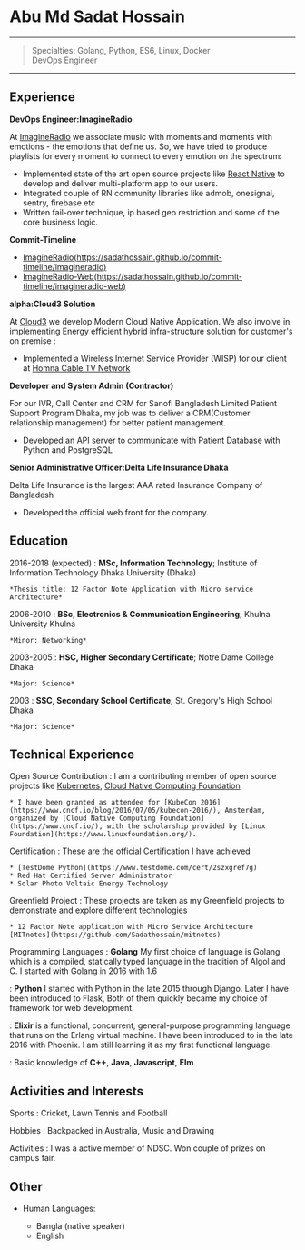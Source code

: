 Abu Md Sadat Hossain
====================

----

>  Specialties: Golang, Python, ES6, Linux, Docker\
>  DevOps Engineer

---

Experience
----------

**DevOps Engineer:ImagineRadio**

At [ImagineRadio](http://imagineradio.io/) we associate music with moments and moments with emotions - the emotions that define us. So, we have tried to produce playlists for every moment to connect to every emotion on the spectrum:

* Implemented state of the art open source projects like [React Native](https://reactnative.dev/) to develop and deliver multi-platform app to our users.
* Integrated couple of RN community libraries like admob, onesignal, sentry, firebase etc
* Written fail-over technique, ip based geo restriction and some of the core business logic.

**Commit-Timeline**

* [ImagineRadio(https://sadathossain.github.io/commit-timeline/imagineradio)](https://sadathossain.github.io/commit-timeline/imagineradio)
* [ImagineRadio-Web(https://sadathossain.github.io/commit-timeline/imagineradio-web)](https://sadathossain.github.io/commit-timeline/imagineradio-web)

**alpha:Cloud3 Solution**

At [Cloud3](https://facebook.com/cloud3bd) we develop Modern Cloud
Native Application. We also involve in implementing Energy efficient
hybrid infra-structure solution for customer's on premise :

* Implemented a Wireless Internet Service Provider (WISP) for our client
  at [Homna Cable TV Network](https://www.facebook.com/homnacabletv/)


**Developer and System Admin (Contractor)**

For our IVR, Call Center and CRM for Sanofi Bangladesh Limited Patient
Support Program Dhaka, my job was to deliver a CRM(Customer relationship
management) for better patient management.

* Developed an API server to communicate with Patient Database with
  Python and PostgreSQL

**Senior Administrative Officer:Delta Life Insurance Dhaka**

Delta Life Insurance is the largest AAA rated Insurance Company of Bangladesh

* Developed the official web front for the company.


Education
---------

2016-2018 (expected)
:   **MSc, Information Technology**; Institute of Information Technology
    Dhaka University (Dhaka)

    *Thesis title: 12 Factor Note Application with Micro service Architecture*

2006-2010
:   **BSc, Electronics & Communication Engineering**; Khulna University
    Khulna

    *Minor: Networking*

2003-2005
:   **HSC, Higher Secondary Certificate**; Notre Dame College
    Dhaka

    *Major: Science*

2003
:   **SSC, Secondary School Certificate**; St. Gregory's High School
    Dhaka

    *Major: Science*

Technical Experience
--------------------
Open Source Contribution
:   I am a contributing member of open source projects like
    [Kubernetes](https://kubernetes.io/),
    [Cloud Native Computing Foundation](https://www.cncf.io/)

    * I have been granted as attendee for [KubeCon 2016](https://www.cncf.io/blog/2016/07/05/kubecon-2016/), Amsterdam, organized by [Cloud Native Computing Foundation](https://www.cncf.io/), with the scholarship provided by [Linux Foundation](https://www.linuxfoundation.org/).

Certification
:   These are the official Certification I have achieved

    * [TestDome Python](https://www.testdome.com/cert/2szxgref7g)
    * Red Hat Certified Server Administrator
    * Solar Photo Voltaic Energy Technology

Greenfield Project
:   These projects are taken as my Greenfield projects to demonstrate and
    explore different technologies

    * 12 Factor Note application with Micro Service Architecture [MITnotes](https://github.com/Sadathossain/mitnotes)

Programming Languages
:   **Golang**
    My first choice of language is Golang which is a compiled, statically
    typed language in the tradition of Algol and C. I started with Golang
    in 2016 with 1.6

:   **Python** I started with Python in the late 2015 through Django.
    Later I have been introduced to Flask, Both of them quickly became
    my choice of framework for web development.

:   **Elixir** is a functional, concurrent, general-purpose programming
    language that runs on the Erlang virtual machine. I have been introduced to
    in the late 2016 with Phoenix. I am still learning it as my first functional
    language.

:   Basic knowledge of **C++**, **Java**, **Javascript**, **Elm**

[ref]: https://github.com/Sadathossain/


Activities and Interests
------------------------

Sports
:   Cricket, Lawn Tennis and Football

Hobbies
:   Backpacked in Australia, Music and Drawing

Activities
:   I was a active member of NDSC. Won couple of prizes on campus fair.

Other
-----

* Human Languages:

     * Bangla (native speaker)
     * English
